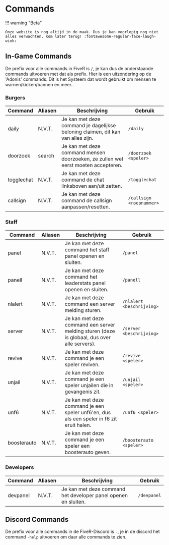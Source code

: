 # Commands

!!! warning "Beta"

    Onze website is nog altijd in de maak. Dus je kan voorlopig nog niet alles verwachten. Kom later terug! :fontawesome-regular-face-laugh-wink:

## In-Game Commands

De prefix voor alle commands in FiveR is `/`, je kan dus de onderstaande commands uitvoeren met dat als prefix. Hier is een uitzondering op de 'Adonis' commands. Dit is het Systeem dat wordt gebruikt om mensen te warnen/kicken/bannen en meer..

### Burgers

| Command | Aliasen | Beschrijving | Gebruik |
| ------------ | ------------- | ------------ | ------------ |
| daily | N.V.T. | Je kan met deze command je dagelijkse beloning claimen, dit kan van alles zijn. | `/daily` |
| doorzoek | search | Je kan met deze command mensen doorzoeken, ze zullen wel eerst moeten accepteren. | `/doorzoek <speler>` |
| togglechat | N.V.T. | Je kan met deze command de chat linksboven aan/uit zetten. | `/togglechat` |
| callsign | N.V.T. | Je kan met deze command de callsign aanpassen/resetten. | `/callsign <roepnummer>` |

### Staff

| Command | Aliasen | Beschrijving | Gebruik |
| ------------ | ------------- | ------------ | ------------ |
| panel | N.V.T. | Je kan met deze command het staff panel openen en sluiten. | `/panel` |
| panell | N.V.T. | Je kan met deze command het leaderstats panel openen en sluiten. | `/panell` |
| nlalert | N.V.T. | Je kan met deze command een server melding sturen. | `/nlalert <beschrijving>` |
| server | N.V.T. | Je kan met deze command een server melding sturen (deze is globaal, dus over alle servers). | `/server <beschrijving>` |
| revive | N.V.T. | Je kan met deze command je een speler reviven. | `/revive <speler>` |
| unjail | N.V.T. | Je kan met deze command je een speler unjailen die in gevangenis zit. | `/unjail <speler>` |
| unf6 | N.V.T. | Je kan met deze command je een speler unf6'en, dus als een speler in f6 zit eruit halen. | `/unf6 <speler>` |
| boosterauto | N.V.T. | Je kan met deze command je een speler een boosterauto geven. | `/boosterauto <speler>` |

### Developers

| Command | Aliasen | Beschrijving | Gebruik |
| ------------ | ------------- | ------------ | ------------ |
| devpanel | N.V.T. | Je kan met deze command het developer panel openen en sluiten. | `/devpanel` |

## Discord Commands

De prefix voor alle commands in de FiveR-Discord is `-`, je in de discord het command `-help` uitvoeren om daar alle commands te zien.
